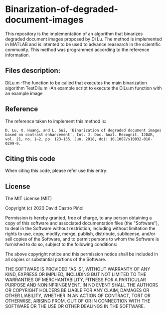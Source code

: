 # Binarization-of-degraded-document-images

This repository is the implementation of an algorithm that binarizes degraded document images proposed by Di Lu. The method is implemented in MATLAB and is intented to be used to advance reasearch in the scientific community. This method was programmed according to the reference information.

## Files description:

DiLu.m
  -The function to be called that executes the main binarization algorithm
TestDilu.m
  -An example script to execute the DiLu.m function with an example image
  
## Reference
The reference taken to implement this method is:
```
D. Lu, X. Huang, and L. Sui, ‘Binarization of degraded document images based on contrast enhancement’, Int. J. Doc. Anal. Recognit. IJDAR, vol. 21, no. 1–2, pp. 123–135, Jun. 2018, doi: 10.1007/s10032-018-0299-9.
```

## Citing this code

When citing this code, please refer use this entry:

## License

The MIT License (MIT)

Copyright (c) 2020 David Castro Piñol

Permission is hereby granted, free of charge, to any person obtaining a copy of this software and associated documentation files (the "Software"), to deal in the Software without restriction, including without limitation the rights to use, copy, modify, merge, publish, distribute, sublicense, and/or sell copies of the Software, and to permit persons to whom the Software is furnished to do so, subject to the following conditions:

The above copyright notice and this permission notice shall be included in all copies or substantial portions of the Software.

THE SOFTWARE IS PROVIDED "AS IS", WITHOUT WARRANTY OF ANY KIND, EXPRESS OR IMPLIED, INCLUDING BUT NOT LIMITED TO THE WARRANTIES OF MERCHANTABILITY, FITNESS FOR A PARTICULAR PURPOSE AND NONINFRINGEMENT. IN NO EVENT SHALL THE AUTHORS OR COPYRIGHT HOLDERS BE LIABLE FOR ANY CLAIM, DAMAGES OR OTHER LIABILITY, WHETHER IN AN ACTION OF CONTRACT, TORT OR OTHERWISE, ARISING FROM, OUT OF OR IN CONNECTION WITH THE SOFTWARE OR THE USE OR OTHER DEALINGS IN THE SOFTWARE.



